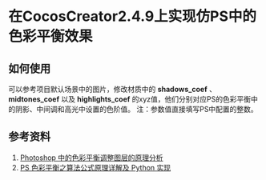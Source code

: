 # 在CocosCreator2.4.9上实现仿PS中的色彩平衡效果
## 如何使用
可以参考项目默认场景中的图片，修改材质中的 **shadows_coef** 、 **midtones_coef** 以及 **highlights_coef** 的xyz值，他们分别对应PS的色彩平衡中的阴影、中间调和高光中设置的色阶值。
注：参数值直接填写PS中配置的整数。
## 参考资料
1. [Photoshop 中的色彩平衡调整图层的原理分析](https://zhuanlan.zhihu.com/p/59450298)  
2. [PS 色彩平衡之算法公式原理详解及 Python 实现](https://blog.csdn.net/u011520181/article/details/118530067)
